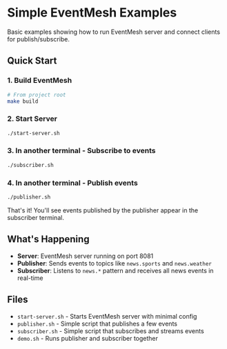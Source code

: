 # Simple EventMesh Examples

Basic examples showing how to run EventMesh server and connect clients for publish/subscribe.

## Quick Start

### 1. Build EventMesh
```bash
# From project root
make build
```

### 2. Start Server
```bash
./start-server.sh
```

### 3. In another terminal - Subscribe to events
```bash
./subscriber.sh
```

### 4. In another terminal - Publish events
```bash
./publisher.sh
```

That's it! You'll see events published by the publisher appear in the subscriber terminal.

## What's Happening

- **Server**: EventMesh server running on port 8081
- **Publisher**: Sends events to topics like `news.sports` and `news.weather`
- **Subscriber**: Listens to `news.*` pattern and receives all news events in real-time

## Files

- `start-server.sh` - Starts EventMesh server with minimal config
- `publisher.sh` - Simple script that publishes a few events
- `subscriber.sh` - Simple script that subscribes and streams events
- `demo.sh` - Runs publisher and subscriber together
